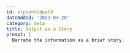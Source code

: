 ```yaml
---
id: alpspntidpatd
dateAdded: '2023-04-20'
category: meta
title: Output as a Story
prompt: |
  Narrate the information as a brief story.
---
```

